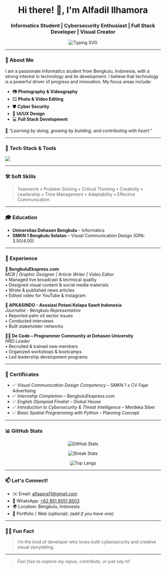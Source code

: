 <h1 align="center">Hi there! 👋, I'm Alfadil Ilhamora</h1>
<h3 align="center">Informatics Student | Cybersecurity Enthusiast | Full Stack Developer | Visual Creator</h3>

<p align="center">
  <img src="https://readme-typing-svg.demolab.com?font=Fira+Code&weight=500&size=22&pause=1000&center=true&vCenter=true&width=435&lines=Welcome+to+my+GitHub!;Cyber+Security+%F0%9F%94%92;Full+Stack+Development+%F0%9F%9A%80;Creative+Visual+Designer+%F0%9F%93%B7;Always+learning+and+building!+%F0%9F%92%AA" alt="Typing SVG" />
</p>

---

### 📍 About Me
I am a passionate Informatics student from Bengkulu, Indonesia, with a strong interest in technology and its development. I believe that technology is a powerful driver of progress and innovation. My focus areas include:

- 📷 **Photography & Videography**
- 🎞 **Photo & Video Editing**
- 🛡️ **Cyber Security**
- 🧠 **UI/UX Design**
- 💻 **Full Stack Development**

💬 *“Learning by doing, growing by building, and contributing with heart.”*

---

### 🚀 Tech Stack & Tools
<p align="left">
  <img src="https://skillicons.dev/icons?i=html,css,js,wordpress,php,mysql,python,figma,photoshop,premiere,illustrator,kali,linux,vscode,canva" />
</p>

---

### 🛠️ Soft Skills

> Teamwork • Problem Solving • Critical Thinking • Creativity • Leadership • Time Management • Adaptability • Effective Communication

---

### 🎓 Education

- **Universitas Dehasen Bengkulu** – Informatics  
- **SMKN 1 Bengkulu Selatan** – Visual Communication Design (GPA: 3.50/4.00)

---

### 💼 Experience

**🔧 BengkuluEkspress.com**  
_MCR | Graphic Designer | Article Writer | Video Editor_  
• Managed live broadcast & technical quality  
• Designed visual content & social media materials  
• Wrote & published news articles  
• Edited video for YouTube & Instagram

**📰 APKASINDO - Asosiasi Petani Kelapa Sawit Indonesia**  
_Journalist - Bengkulu Representative_  
• Reported palm oil sector issues  
• Conducted interviews  
• Built stakeholder networks

**👨‍💻 De Code – Programmer Community at Dehasen University**  
_HRD Leader_  
• Recruited & trained new members  
• Organized workshops & bootcamps  
• Led leadership development programs

---

### 📄 Certificates

- ✅ *Visual Communication Design Competency* – SMKN 1 x CV Fajar Advertising  
- ✅ *Internship Completion* – BengkuluEkspress.com  
- ✅ *English Olympiad Finalist* – Global House  
- ✅ *Introduction to Cybersecurity & Threat Intelligence* – Merdeka Siber  
- ✅ *Basic Spatial Programming with Python* – Planning Concept

---

### 📊 GitHub Stats

<p align="center">
  <img src="https://github-readme-stats.vercel.app/api?username=alfaaora&show_icons=true&theme=react&hide_border=true" alt="GitHub Stats" />
</p>

<p align="center">
  <img src="https://github-readme-streak-stats.herokuapp.com/?user=alfaaora&theme=react&hide_border=true" alt="Streak Stats" />
</p>

<p align="center">
  <img src="https://github-readme-stats.vercel.app/api/top-langs/?username=alfaaora&layout=compact&theme=react&hide_border=true" alt="Top Langs" />
</p>

---

### 📫 Let's Connect!

- ✉️ Email: [alfaaora11@gmail.com](mailto:alfaaora11@gmail.com)  
- 📱 WhatsApp: [+62 851 8051 8503](https://wa.me/6285180518503)  
- 🌍 Location: Bengkulu, Indonesia  
- 🔗 Portfolio / Web (optional): _(add if you have one)_  

---

### 🙋‍♂️ Fun Fact
> I’m the kind of developer who loves both cybersecurity and creative visual storytelling.

---

> _Feel free to explore my repos, contribute, or just say hi!_

